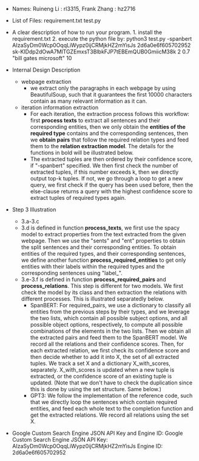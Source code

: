 * Names: 
      Ruineng Li : rl3315, Frank Zhang : hz2716

* List of Files:
      requirement.txt
      test.py

* A clear description of how to run your program.
      1. install the requirement.txt
          2. execute the python file by:
          python3 test.py -spanbert AIzaSyDm0Wcp0OqqLiWypz0ijCRMjkHZ2mYisJs 2d6a0e6f605702952 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 2 0.7 "bill gates microsoft" 10

* Internal Design Description
  * webpage extraction
    * we extract only the paragraphs in each webpage by using BeautifulSoup, such that it guarantees the first 10000 characters contain as many relevant information as it can.
  * iteration information extraction
    * For each iteration, the extraction process follows this workflow: first **process texts** to extract all sentences and their corresponding entities, then we only obtain the **entities of the required type** contains and the corresponding sentences, then we **obtain pairs** that follow the required relation types and feed them to the **relation extraction model**. The details for the functions in bold will be illustrated below.
    * The extracted tuples are then ordered by their confidence score, if "-spanbert" specified. We then first check the number of extracted tuples, if this number exceeds k, then we directly output top-k tuples. If not, we go through a loop to get a new query, we first check if the query has been used before, then the else-clause returns a query with the highest confidence score to extract tuples of required types again. 

* Step 3 Illustration
  * 3.a-3.c
  * 3.d is defined in function **process_texts**, we first use the spacy model to extract properties from the text extracted from the given webpage. Then we use the "sents" and "ent" properties to obtain the split sentences and their corresponding entities. To obtain entities of the required types, and their corresponding sentences, we define another function  **process_required_entities** to get only entities with their labels within the required types and the corresponding sentences using "label_".
  * 3.e-3.f is defined in function **process_required_pairs** and **process_relations**. This step is different for two models. We first check the model by its class and then extraction the relations with different processes. This is illustrated separatedly below.
    * SpanBERT: For required_pairs, we use a dictionary to classify all entities from the previous steps by their types, and we leverage the two lists, which contain all possible subject options, and all possible object options, respectively, to compute all possible combinations of the elements in the two lists. Then we obtain all the extracted pairs and feed them to the SpanBERT model. We record all the relations and their confidence scores. Then, for each extracted relation, we first check its confidence score and then decide whether to add it into X, the set of all extracted tuples. We track a set X and a dictionary X_with_scores, separately. X_with_scores is updated when a new tuple is extracted, or the confidence score of an existing tuple is updated. (Note that we don't have to check the duplication since this is done by using the set structure. Same below.)
    * GPT3: We follow the implementation of the reference code, such that we directly loop the sentences which contain required entities, and feed each whole text to the completion function and get the extracted relations. We record all relations using the set X.

* Google Custom Search Engine JSON API Key and Engine ID:
      Google Custom Search Engine JSON API Key: AIzaSyDm0Wcp0OqqLiWypz0ijCRMjkHZ2mYisJs
      Engine ID: 2d6a0e6f605702952
      